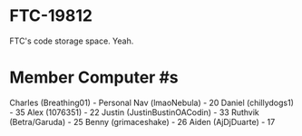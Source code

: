 # FTC-19812
FTC's code storage space. Yeah.
# Member Computer #s
Charles (Breathing01) - Personal
Nav (lmaoNebula) - 20
Daniel (chillydogs1) - 35
Alex (1076351) - 22
Justin (JustinBustinOACodin) - 33
Ruthvik (Betra/Garuda) - 25
Benny (grimaceshake) - 26
Aiden (AjDjDuarte) - 17

